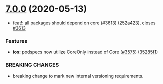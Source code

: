 # [7.0.0](https://github.com/invertase/react-native-firebase/tree/master/packages/app/compare/@react-native-firebase/app@7.0.0...@react-native-firebase/app@7.0.0) (2020-05-13)


* feat!: all packages should depend on core (#3613) ([252a423](https://github.com/invertase/react-native-firebase/tree/master/packages/app/commit/252a4239e98a0f2a55c4afcd2d82e4d5f97e65e9)), closes [#3613](https://github.com/invertase/react-native-firebase/tree/master/packages/app/issues/3613)


### Features

* **ios:** podspecs now utilize CoreOnly instead of Core ([#3575](https://github.com/invertase/react-native-firebase/tree/master/packages/app/issues/3575)) ([35285f1](https://github.com/invertase/react-native-firebase/tree/master/packages/app/commit/35285f1655b16d05e6630fc556f95cccfb707ee4))


### BREAKING CHANGES

* breaking change to mark new internal versioning requirements.



